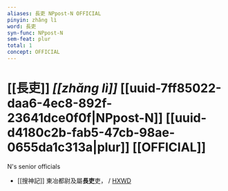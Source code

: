 ```yaml
---
aliases: 長吏 NPpost-N OFFICIAL
pinyin: zhǎng lì
word: 長吏
syn-func: NPpost-N
sem-feat: plur
total: 1
concept: OFFICIAL 
---
```

# [[長吏]] *[[zhǎng lì]]*  [[uuid-7ff85022-daa6-4ec8-892f-23641dce0f0f|NPpost-N]] [[uuid-d4180c2b-fab5-47cb-98ae-0655da1c313a|plur]] [[OFFICIAL]]
N's senior officials
 - [[搜神記]] 東冶都尉及屬**長吏**吏， / [HXWD](https://hxwd.org/textview.html?location=KR3l0099_tls_019-1a.8)